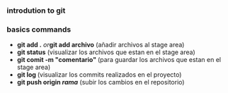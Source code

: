 ### introdution to git

### basics commands
- <strong> git add .</strong> <i>or</i><strong>git add archivo</strong>  (añadir archivos al stage area)
- <strong> git status</strong> (visualizar los archivos que estan en el stage area)
- <strong> git comit -m "comentario" </strong> (para guardar los archivos que estan en el stage area)
- <strong> git log </strong> (visualizar los commits realizados en el proyecto) 
- <strong> git push origin <i>rama</i></strong> (subir los cambios en el repositorio)
